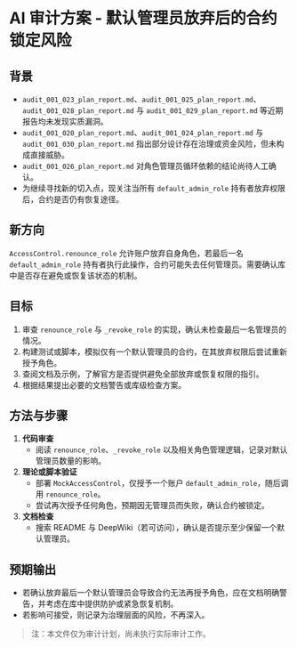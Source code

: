 # AI 审计方案 - 默认管理员放弃后的合约锁定风险

## 背景
- `audit_001_023_plan_report.md`、`audit_001_025_plan_report.md`、`audit_001_028_plan_report.md` 与 `audit_001_029_plan_report.md` 等近期报告均未发现实质漏洞。
- `audit_001_020_plan_report.md`、`audit_001_024_plan_report.md` 与 `audit_001_030_plan_report.md` 指出部分设计存在治理或资金风险，但未构成直接威胁。
- `audit_001_026_plan_report.md` 对角色管理员循环依赖的结论尚待人工确认。
- 为继续寻找新的切入点，现关注当所有 `default_admin_role` 持有者放弃权限后，合约是否仍有恢复途径。

## 新方向
`AccessControl.renounce_role` 允许账户放弃自身角色，若最后一名 `default_admin_role` 持有者执行此操作，合约可能失去任何管理员。需要确认库中是否存在避免或恢复该状态的机制。

## 目标
1. 审查 `renounce_role` 与 `_revoke_role` 的实现，确认未检查最后一名管理员的情况。
2. 构建测试或脚本，模拟仅有一个默认管理员的合约，在其放弃权限后尝试重新授予角色。
3. 查阅文档及示例，了解官方是否提供避免全部放弃或恢复权限的指引。
4. 根据结果提出必要的文档警告或库级检查方案。

## 方法与步骤
1. **代码审查**
   - 阅读 `renounce_role`、`_revoke_role` 以及相关角色管理逻辑，记录对默认管理员数量的影响。
2. **理论或脚本验证**
   - 部署 `MockAccessControl`，仅授予一个账户 `default_admin_role`，随后调用 `renounce_role`。
   - 尝试再次授予任何角色，预期因无管理员而失败，确认合约被锁定。
3. **文档检查**
   - 搜索 README 与 DeepWiki（若可访问），确认是否提示至少保留一个默认管理员。

## 预期输出
- 若确认放弃最后一个默认管理员会导致合约无法再授予角色，应在文档明确警告，并考虑在库中提供防护或紧急恢复机制。
- 若影响可接受，则记录为治理层面的风险，不再深入。

> 注：本文件仅为审计计划，尚未执行实际审计工作。

